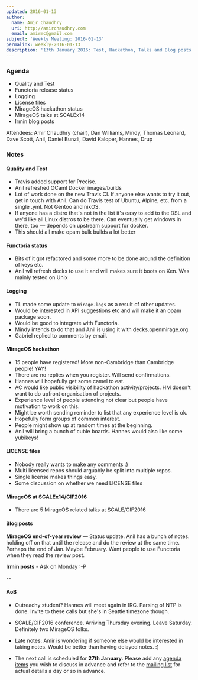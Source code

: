 ```yaml
---
updated: 2016-01-13
author:
  name: Amir Chaudhry
  uri: http://amirchaudhry.com
  email: amirmc@gmail.com
subject: 'Weekly Meeting: 2016-01-13'
permalink: weekly-2016-01-13
description: '13th January 2016: Test, Hackathon, Talks and Blog posts.'
---
```


### Agenda ###

- Quality and Test
- Functoria release status
- Logging
- License files
- MirageOS hackathon status
- MirageOS talks at SCALEx14
- Irmin blog posts


Attendees:
Amir Chaudhry (chair), Dan Williams, Mindy, Thomas Leonard, Dave Scott, Anil,
Daniel Bunzli, David Kaloper, Hannes, Drup

### Notes ###

#### Quality and Test ####

- Travis added support for Precise.
- Anil refreshed OCaml Docker images/builds
- Lot of work done on the new Travis CI. If anyone else wants to try it out,
get in touch with Anil. Can do Travis test of Ubuntu, Alpine, etc. from a
single .yml. Not Gentoo and nixOS.
- If anyone has a distro that's not in the list it's easy to add to the DSL
and we'd like all Linux distros to be there. Can eventually get windows in
there, too — depends on upstream support for docker.
- This should all make opam bulk builds a lot better


#### Functoria status ####

- Bits of it got refactored and some more to be done around the definition of
keys etc.
- Anil wil refresh decks to use it and will makes sure it boots on Xen. Was
mainly tested on Unix


#### Logging ####

- TL made some update to `mirage-logs` as a result of other updates.
- Would be interested in API suggestions etc and will make it an opam package
soon.
- Would be good to integrate with Functoria.
- Mindy intends to do that and Anil is using it with decks.openmirage.org.
- Gabriel replied to comments by email.

#### MirageOS hackathon ####

- 15 people have registered!  More non-Cambridge than Cambridge people!  YAY!
- There are no replies when you register. Will send confirmations.
- Hannes will hopefully get some camel to eat.
- AC would like public visibility of hackathon activity/projects. HM doesn't
want to do upfront organisation of projects. 
- Experience level of people attending not clear but people have motivation to
work on this.
- Might be worth sending reminder to list that any experience level is ok.
- Hopefully form groups of common interest.
- People might show up at random times at the beginning.
- Anil will bring a bunch of cubie boards. Hannes would also like some
yubikeys!


#### LICENSE files ####

- Nobody really wants to make any comments :)
- Multi licensed repos should arguably be split into multiple repos. 
- Single license makes things easy.
- Some discussion on whether we need LICENSE files

#### MirageOS at SCALEx14/CIF2016 ####

- There are 5 MirageOS related talks at SCALE/CIF2016


#### Blog posts ####

**MirageOS end-of-year review** — Status update.  Anil has a bunch of notes.
holding off on that until the release and do the review at the same time.
Perhaps the end of Jan. Maybe February.  Want people to use Functoria when
they read the review post.

**Irmin posts** - Ask on Monday :-P


--

#### AoB ####

- Outreachy student? Hannes will meet again in IRC. Parsing of NTP is done.
Invite to these calls but she's in Seattle timezone though.

- SCALE/CIF2016 conference. Arriving Thursday evening. Leave Saturday.
Definitely two MirageOS folks.

- Late notes: Amir is wondering if someone else would be interested in taking
notes. Would be better than having delayed notes. :)

- The next call is scheduled for **27th January**. Please add any
[agenda items][call-agenda] you wish to discuss in advance and refer to the
[mailing list][mir-mail] for actual details a day or so in advance.

[call-agenda]: https://github.com/mirage/mirage-www/wiki/Call-Agenda
[mir-mail]: http://lists.xenproject.org/cgi-bin/mailman/listinfo/mirageos-devel

